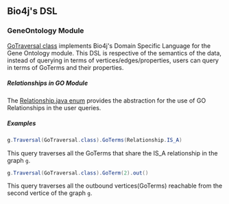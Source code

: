 ## Bio4j's DSL

### GeneOntology Module

[GoTraversal class](https://github.com/bio4j/exporter/blob/master/docs/src/main/java/com/bio4j/exporter/GoTraversal.java.md) implements Bio4j's Domain Specific Language for the Gene Ontology module. 
This DSL is respective of the semantics of the data, instead of querying in terms of vertices/edges/properties, users can query in terms of GoTerms and their properties.

##### Relationships in GO Module

The [Relationship.java enum](https://github.com/bio4j/exporter/blob/master/docs/src/main/java/com/bio4j/exporter/Relationship.java.md) provides the abstraction for the use of GO Relationships in the user queries.

##### Examples 


```java
g.Traversal(GoTraversal.class).GoTerms(Relationship.IS_A)
```
This query traverses all the GoTerms that share the IS_A relationship in the graph ``g``.


```java
g.Traversal(GoTraversal.class).GoTerm(2).out()
```
This query traverses all the outbound vertices(GoTerms) reachable from the second vertice of the graph ``g``.
